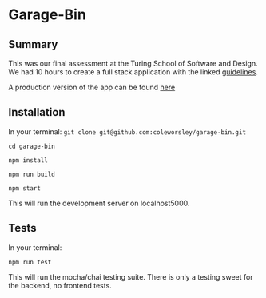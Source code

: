 # Garage-Bin

## Summary

This was our final assessment at the Turing School of Software and Design. We had 10 hours to create a full stack application with the linked [guidelines](https://gist.github.com/robbiejaeger/44d65ddb36419b7825708524e9b43df2).

A production version of the app can be found [here](https://cw-garage-bin.herokuapp.com/)

## Installation

In your terminal:
`git clone git@github.com:coleworsley/garage-bin.git`

`cd garage-bin`

`npm install`

`npm run build`

`npm start`

This will run the development server on localhost5000.


## Tests

In your terminal:

`npm run test`

This will run the mocha/chai testing suite. There is only a testing sweet for the backend, no frontend tests.
